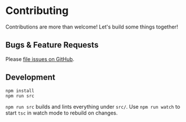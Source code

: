 # Contributing

Contributions are more than welcome!
Let's build some things together!

## Bugs & Feature Requests

Please [file issues on GitHub](https://github.com/joshuakgoldberg/tsc-fancy).

## Development

```shell
npm install
npm run src
```

`npm run src` builds and lints everything under `src/`.
Use `npm run watch` to start `tsc` in watch mode to rebuild on changes.
